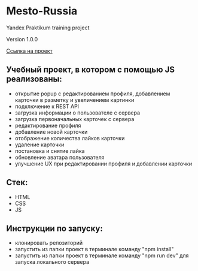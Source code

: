 # Mesto-Russia
Yandex Praktikum training project

Version 1.0.0

[Ссылка на проект](https://mesto-russia-d4j1fi22y.vercel.app/)

## Учебный проект, в котором с помощью JS реализованы: 
- открытие popup c редактированием профиля, добавлением карточки в разметку и увеличением картинки
- подключение к REST API
- загрузка информации о пользователе с сервера
- загрузка первоначальных карточек с сервера
- редактирование профиля
- добавление новой карточки
- отображение количества лайков карточки
- удаление карточки
- постановка и снятие лайка
- обновление аватара пользователя
- улучшение UX при редактировании профиля и добавлении карточки

## Стек:
- HTML
- CSS
- JS

## Инструкции по запуску:
- клонировать репозиторий
- запустить из папки проект в терминале команду "npm install"
- запустить из папки проект в терминале команду "npm run dev" для запуска локального сервера

